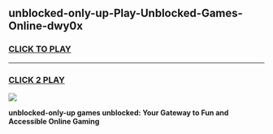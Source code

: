 
## unblocked-only-up-Play-Unblocked-Games-Online-dwy0x
<h3>
<a href="https://premium76.site?title=unblocked-only-up&ref=25A">CLICK TO PLAY</a></h3>
<hr>

<h3>
<a href="https://premium76.site?title=unblocked-only-up&ref=25A">CLICK 2 PLAY</a>
  
</h3>

<a href="https://premium76.site?title=unblocked-only-up&ref=25A"><img src="https://clearcache.store/games.png"></a>


**unblocked-only-up games unblocked: Your Gateway to Fun and Accessible Online Gaming**
